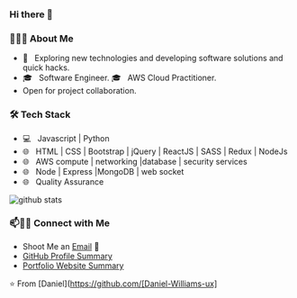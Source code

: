 ### Hi there 👋

<!--
**Daniel-Williams-ux/Daniel-Williams-ux** is a ✨ _special_ ✨ repository because its `README.md` (this file) appears on your GitHub profile.

Here are some ideas to get you started:

- 🔭 I’m currently working on ...
- 🌱 I’m currently learning ...
- 👯 I’m looking to collaborate on ...
- 🤔 I’m looking for help with ...
- 💬 Ask me about ...
- 📫 How to reach me: ...
- 😄 Pronouns: ...
- ⚡ Fun fact: ...
-->

<h3> 👨🏻‍💻 About Me </h3>

- 🤔 &nbsp; Exploring new technologies and developing software solutions and quick hacks.
- 🎓 &nbsp;  Software Engineer.
🎓 &nbsp;  AWS Cloud Practitioner.
- Open for project collaboration. 

<h3>🛠 Tech Stack</h3>

- 💻 &nbsp; Javascript | Python
- 🌐 &nbsp; HTML | CSS | Bootstrap | jQuery | ReactJS | SASS | Redux | NodeJs
- 🌐 &nbsp; AWS compute | networking |database | security services
- 🌐 &nbsp; Node | Express |MongoDB | web socket
- 🌐 &nbsp; Quality Assurance


![github stats](https://github-readme-stats.vercel.app/api?username=Daniel-Williams-ux)

### 📫🤝🏻 Connect with Me

 - Shoot Me an [Email](williamsoligodaniel@gmail.com) 💌
 - [GitHub Profile Summary](https://profile-summary-for-github.com/user/Daniel-Williams-ux)
 - [Portfolio Website Summary](https://my-portfolio-website.danielwilliam23.repl.co/) 




 ⭐️ From [Daniel](https://github.com/[Daniel-Williams-ux]
